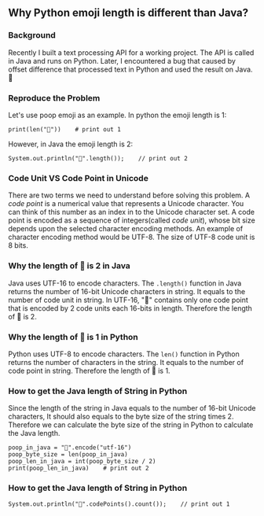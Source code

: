 ## Why Python emoji length is different than Java?

### Background
Recently I built a text processing API for a working project. The API is called in Java and runs on Python. Later, I encountered a bug that caused by offset difference
 that processed text in Python and used the result on Java. 
💩

### Reproduce the Problem
Let's use poop emoji as an example. In python the emoji length is 1:
```
print(len("💩"))    # print out 1
```
However, in Java the emoji length is 2:
```
System.out.println("💩".length());    // print out 2
```

### Code Unit VS Code Point in Unicode
There are two terms we need to understand before solving this problem. A *code point* is a numerical value that represents a Unicode character. You can think of this number as an index in to the Unicode character set. A code point is encoded as a sequence of integers(called *code unit*), whose bit size depends upon the selected character encoding methods. An example of character encoding method would be UTF-8. The size of UTF-8 code unit is 8 bits. 

### Why the length of 💩 is 2 in Java
Java uses UTF-16 to encode characters. The `.length()` function in Java returns the number of 16-bit Unicode characters in string. It equals to the number of code unit in string. In UTF-16, "💩" contains only one code point that is encoded by 2 code units each 16-bits in length. Therefore the length of 💩 is 2. 

### Why the length of 💩 is 1 in Python
Python uses UTF-8 to encode characters. The `len()` function in Python returns the number of characters in the string. It equals to the number of code point in string. Therefore the length of 💩 is 1. 

### How to get the Java length of String in Python
Since the length of the string in Java equals to the number of 16-bit Unicode characters, It should also equals to the byte size of the string times 2. Therefore we can calculate the byte size of the string in Python to calculate the Java length.
```
poop_in_java = "💩".encode("utf-16")
poop_byte_size = len(poop_in_java)
poop_len_in_java = int(poop_byte_size / 2)
print(poop_len_in_java)    # print out 2
```

### How to get the Java length of String in Python
```
System.out.println("💩".codePoints().count());    // print out 1
```
